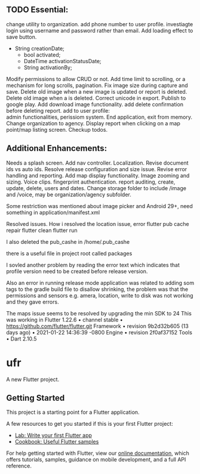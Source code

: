 TODO
Essential:
----------
change utility to organization.
add phone number to user profile.
investiagte login using username and password rather than email.
Add loading effect to save button.
- String creationDate;
  - bool activated;
  - DateTime activationStatusDate;
  - String activationBy;

Modify permissions to allow CRUD or not.
Add time limit to scrolling, or a mechanism for long scrolls, pagination.
Fix image size during capture and save.
Delete old image when a new image is updated or report is deleted.
Delete old image when a is deleted.
Correct unicode in export.
Publish to google play.
Add download image functionality.
add delete confirmation before deleting report.
add to user profile:  
admin functionalities, perissiom system.
End application, exit from memory.
Change organization to agency.
Display report when clicking on a map point/map listing screen.
Checkup todos.



Additional Enhancements:
------------------------
Needs a splash screen.
Add nav controller.
Localization.
Revise document ids vs auto ids.
Resolve release configuration and size issue.
Revise error handling and reporting.
Add map display functionality.
Image zooming and sizing.
Voice clips.
fingerprint authentication.
report auditing, create, update, delete, users and dates.
Change storage folder to include /image and /voice, may be organization/agency subfolder.


Some restriction was mentioned about image picker and Android 29+, need something in application/manifest.xml


Resolved issues.
How i resolved the location issue, error
flutter pub cache repair
flutter clean
flutter run

I also deleted the pub_cashe in /home/.pub_cashe

there is a useful file in project root called packages

I sovled another problem by reading the error text which indicates that profile version need to be created before release version.

Also an error in running release mode application was related to adding som tags to the gradle build file to disallow shrinking, the problem was that the permissions and sensors e.g. amera, location, write to disk was not working and they gave errors.

The maps issue seems to be resolved by upgrading the min SDK to 24
This was working in 
Flutter 1.22.6 • channel stable • https://github.com/flutter/flutter.git
Framework • revision 9b2d32b605 (13 days ago) • 2021-01-22 14:36:39 -0800
Engine • revision 2f0af37152
Tools • Dart 2.10.5




# ufr

A new Flutter project.

## Getting Started

This project is a starting point for a Flutter application.

A few resources to get you started if this is your first Flutter project:

- [Lab: Write your first Flutter app](https://flutter.dev/docs/get-started/codelab)
- [Cookbook: Useful Flutter samples](https://flutter.dev/docs/cookbook)

For help getting started with Flutter, view our
[online documentation](https://flutter.dev/docs), which offers tutorials,
samples, guidance on mobile development, and a full API reference.

